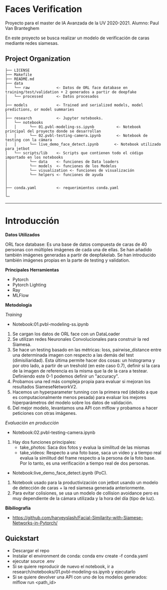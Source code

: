 Faces Verification
==============================

Proyecto para el master de IA Avanzada de la UV 2020-2021. Alumno: Paul Van Branteghem

En este proyecto se busca realizar un modelo de verificación de caras mediante redes siamesas.



Project Organization
------------

    ├── LICENSE
    ├── Makefile           
    ├── README.md          
    ├── data
    │   └── raw            <- Datos de ORL face database en training/test/validation + 2 generados a partir de deepfake
    │   └── processed      <- Datos procesados
    │
    ├── models             <- Trained and serialized models, model predictions, or model summaries
    │
    ├── research           <- Jupyter notebooks.
    │   └── notebooks
    │   │      └── 01.pvbl-modeling-ss.ipynb          <- Notebook principal del proyecto donde se desarrollan
    │   │      └── 02.pvbl-testing-camera.ipynb       <- Notebook de testing con la cámara
    │   │      └── live_demo_face_detect.ipynb       <- Notebook utilizado para jetbot
    │   └── scripts/lib    <- Scripts que contienen todo el código importado en los notebooks
    │          └── data    <- funciones de Data loaders
    │          └── models  <- funciones de los Modelos
    │          └── visualization <- funciones de visualización
    │          └── helpers <- funciones de ayuda
    │
    │
    ├── conda.yaml         <- requerimientos conda.yaml
    │
    └─ 


--------
# Introducción
**Datos Utilizados**

ORL face database: Es una base de datos compuesta de caras de 40 personas con múltiples imágenes de cada una de ellas. Se han añadido también imágenes generadas a partir de deepfakelab. Se han introducido también imágenes propias en la parte de testing y validation.


**Principales Herramientas**
- Pytorch
- Pytorch Lighting
- Ray
- MLFlow

**Metodología**

*Training*

* Notebook:01.pvbl-modeling-ss.ipynb

1. Se cargan los datos de ORL face con un DataLoader
2. Se utilizan redes Neuronales Convolucionales para construir la red Siamesa. 
3. Se hace un testing basado en las métricas: loss, pairwise_distance entre una determinada imagen con respecto a las demás del test (dimisiliaridad). Esta última permite hacer dos cosas: un histograma y por otro lado, a partir de un treshold (en este caso 0.7), definir si la cara de la imagen de referencia es la misma que la de la cara a testear. Definiendo este 0-1 podemos definir un "accuracy".
4. Probamos una red más compleja propia para evaluar si mejoran los resultados SiameseNetworkV2.
5. Hacemos un hyperparameter tunning con la primera red (debido a que es computacionalmente menos pesada) para evaluar los mejores hiperparámetros del modelo sobre los datos de validación.
6. Del mejor modelo, levantamos una API con mlflow y probamos a hacer peticiones con otras imágenes.

*Evaluación en producción*

* Notebook:02.pvbl-testing-camera.ipynb
1. Hay dos funciones principales:
    * take_photos: Saca dos fotos y evalua la similitud de las mismas
    * take_videos: Respecto a una foto base, saca un video y a tiempo real evalua la similitud del frame respecto a la persona de la foto base. Por lo tanto, es una verificación a tiempo real de dos personas.


* Notebook:live_demo_face_detect.ipynb (PoC). 
1. Notebook usado para la productivización con jetbot usando un modelo de detección de caras + la red siamesa generada anteriormente.
2. Para evitar colisiones, se usa un modelo de collision avoidance pero es muy dependiente de la cámara utilizada y la hora del día (tipo de luz).


**Bibiliografía**
- https://github.com/harveyslash/Facial-Similarity-with-Siamese-Networks-in-Pytorch/

Quickstart
----------
- Descargar el repo
- Instalar el environment de conda: conda env create -f conda.yaml
- ejecutar source .env
- Si se quiere reproducir de nuevo el notebook, ir a research/notebooks/01.pvbl-modeling-ss.ipynb y ejecutarlo
- Si se quiere devolver una API con uno de los modelos generados: mlflow run <path_id>

